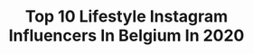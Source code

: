 ---
title: Top 10 Lifestyle Instagram Influencers In Belgium In 2020
description: >-
  Find top lifestyle Instagram influencers in Belgium in 2020. Most popular hashtags: #ootd #fashion #collab #belgianblogger.
platform: Instagram
hits: 99
text_top: Discover the most popular Instagram profiles on inBeat.
text_bottom: Our platform holds 99 Instagram influencers like this in Belgium for you to collaborate.
profiles:
  - username: "keyshla.journal"
    fullname: >-
      𝕂𝕖𝕪𝕤𝕙𝕝𝕒 𝕄𝕒𝕣𝕚𝕖 🌙
    bio: >-
      🌍 Lifestyle |🍃 Montessori |✨ Minimalist From🇵🇷 to 🇰🇷, and now in 🇧🇪 💌 keyshla.matos@gmail.com #keyshlajournal #compartiendomistruquitos
    location: "Belgium"
    followers: 7282
    engagement: 1447
    commentsToLikes: 0.250391
    id: ckap4okbe86ek0i78wklwhx15
    verified: false
    hashtags: "#momblogger, #boricua, #puertorico, #belgica"
  - username: "statiana.model"
    fullname: >-
      Tatiana🎀
    bio: >-
      🇧🇪 Belgian Model 📸 Portrait / Beauty / Lingerie / Lifestyle 📩 statiana.model@gmail.com 🎓 Luxury beauty advisor 🎂 22 Years 📍 Brussels
    location: "Belgium"
    followers: 44330
    engagement: 730
    commentsToLikes: 0.052326
    id: ck8sxaggdgot90j78p5x5ww8u
    verified: false
    hashtags: "#autoportrait, #redhair, #blackandwhite, #video"
  - username: "julietteandrien"
    fullname: >-
      𝐋𝐢𝐟𝐞𝐬𝐭𝐲𝐥𝐞, 𝐥𝐨𝐯𝐞, 𝐟𝐚𝐬𝐡𝐢𝐨𝐧
    bio: >-
      ⚡️Content creator - Lifestyle & Fasion ⚡️Located in Liege , Be ⚡️Community Manager ⚡️Collab julietteandrieninsta@gmail.com
    location: "Belgium"
    followers: 10923
    engagement: 915
    commentsToLikes: 0.265501
    id: ckaovf8el4ctt0i78gdrydbpu
    verified: false
    hashtags: "#pandoragift, #pandorastyle, #livia, #discoveryoursmile"
  - username: "celinemaufor"
    fullname: >-
      Céline Maufor
    bio: >-
      •Brussels •Physiotherapist •Fashion, food and lifestyle •mauforceline@hotmail.com/DM
    location: "Belgium"
    followers: 14387
    engagement: 763
    commentsToLikes: 0.223188
    id: ck14gsa5r6rv10i198hq8u1pl
    verified: false
    hashtags: "#brussels, #fashion, #giveaway, #contest"
  - username: "miss_k_510"
    fullname: >-
      🎀 The World Of Miss K 🎀
    bio: >-
      💝 Kristina 💝 📸 Life-Moments:fashion • beauty • lifestyle 📩 collab: info.missk510@gmail.com / dm 💖 Proud mom of two ⠀
    location: "Belgium"
    followers: 19970
    engagement: 452
    commentsToLikes: 0.139177
    id: ck136f5sx66x20i195e46bvsv
    verified: false
    hashtags: "#ootd, #autumnstyle, #lifestyle, #outfitideas"
  - username: "brittboeckx"
    fullname: >-
      BRITT BOECKX
    bio: >-
      👝Fashion|Beauty|Lifestyle 🌞Spread positivity. 👼🏼Say hi: brittboeckx2000@gmail.com
    location: "Belgium"
    followers: 2845
    engagement: 1477
    commentsToLikes: 0.163489
    id: ckaox6pupc0vc0i787o7p293l
    verified: false
    hashtags: "#royalglamcollection, #safirashine, #girlsgoneloavies, #ixxxijewelry"
  - username: "jeremy.caira"
    fullname: >-
      Jeremy Caira
    bio: >-
      👤 Digital Influencer 📷 Model 🌍 TRAVEL • LIFESTYLE • FASHION • DECO ✉ Business or Collaboration : DM or Jeremy.caira@live.be
    location: "Belgium"
    followers: 42593
    engagement: 291
    commentsToLikes: 0.054902
    id: ck55ppy3wb47l0i11kufwus8h
    verified: false
    hashtags: "#male, #inspiration, #fashionstyle, #menstyle"
  - username: "laura.oliveiragranja"
    fullname: >-
      𝐿𝑎𝑢𝑟𝑎 𝑂𝑙𝑖𝑣𝑒𝑖𝑟𝑎 𝐺𝑟𝑎𝑛𝑗𝑎
    bio: >-
      ☆ 26 ∣ Antwerp ‣ Model ∣ Content Creator ♡ Fashion - Fitness - Lifestyle @qntsportnutrition 20 % off | LAURA20 𝗠𝗶𝘀𝘀 𝗦𝗽𝗼𝗿𝘁 2019 𝗦𝗵𝗼𝗽𝗽𝗶𝗻𝗴 𝗤𝘂𝗲𝗲𝗻𝘀 2018
    location: "Belgium"
    followers: 17432
    engagement: 458
    commentsToLikes: 0.122512
    id: ck6txv5tn019a0j71dktpndhx
    verified: false
    hashtags: "#fashionist, #stevemaddeneu, #stevemaddenboots, #casual"
  - username: "debruyker.celia"
    fullname: >-
      Célia DE BRUYKER
    bio: >-
      ◾️Creative Lifestyle Content Creator ◽️Positivity and awareness 💭Inspired posts: #makeitlikece
    location: "Belgium"
    followers: 24017
    engagement: 358
    commentsToLikes: 0.187244
    id: ckaoypkujiie90i78hfigdh1p
    verified: false
    hashtags: "#sonicescapes, #queensofhalloween, #huaweifreebudspro, #ad"
  - username: "yasminevandenmeersch"
    fullname: >-
      YASMINE | Lifestyle & mindset
    bio: >-
      22 | BE ✨🍂 📖 Bookworm & working @standaardgeraardsbergen 📖 Helping people achieve a healthier lifestyle and mindset. 🧡 @thehealthyenvelope 📨
    location: "Belgium"
    followers: 4462
    engagement: 1983
    commentsToLikes: 0.266881
    id: ck5cdpth1jklb0i11zszmk5lx
    verified: false
    hashtags: "#belgianblogger, #outfitoftheday, #outfitinspiration, #ghent"
---